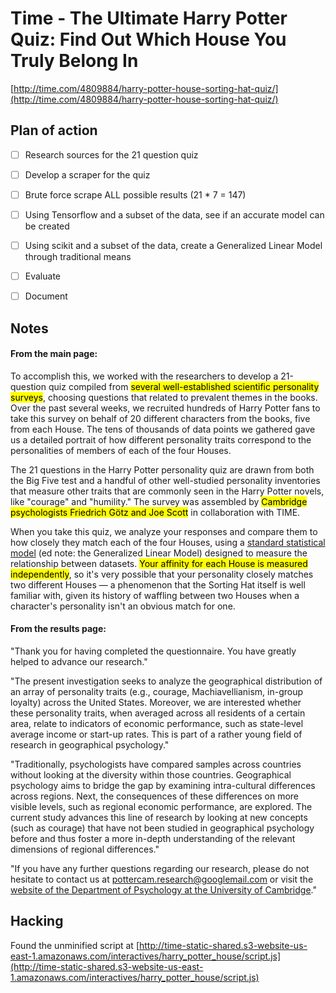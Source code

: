 # Time - The Ultimate Harry Potter Quiz: Find Out Which House You Truly Belong In

[http://time.com/4809884/harry-potter-house-sorting-hat-quiz/](http://time.com/4809884/harry-potter-house-sorting-hat-quiz/)

## Plan of action

- [ ] Research sources for the 21 question quiz
- [ ] Develop a scraper for the quiz
- [ ] Brute force scrape ALL possible results (21 * 7 = 147)
- [ ] Using Tensorflow and a subset of the data, see if an accurate model can be created
- [ ] Using scikit and a subset of the data, create a Generalized Linear Model through traditional means
- [ ] Evaluate
- [ ] Document


## Notes

#### From the main page:

To accomplish this, we worked with the researchers to develop a 21-question quiz compiled from <mark>several well-established scientific personality surveys</mark>, choosing questions that related to prevalent themes in the books. Over the past several weeks, we recruited hundreds of Harry Potter fans to take this survey on behalf of 20 different characters from the books, five from each House. The tens of thousands of data points we gathered gave us a detailed portrait of how different personality traits correspond to the personalities of members of each of the four Houses.


The 21 questions in the Harry Potter personality quiz are drawn from both the Big Five test and a handful of other well-studied personality inventories that measure other traits that are commonly seen in the Harry Potter novels, like "courage" and "humility." The survey was assembled by <mark>Cambridge psychologists Friedrich Götz and Joe Scott</mark> in collaboration with TIME.


When you take this quiz, we analyze your responses and compare them to how closely they match each of the four Houses, using a [standard statistical model](https://en.wikipedia.org/wiki/Generalized_linear_model) (ed note: the Generalized Linear Model) designed to measure the relationship between datasets. <mark>Your affinity for each House is measured independently</mark>, so it's very possible that your personality closely matches two different Houses — a phenomenon that the Sorting Hat itself is well familiar with, given its history of waffling between two Houses when a character's personality isn't an obvious match for one. 


#### From the results page:

"Thank you for having completed the questionnaire. You have greatly helped to advance our research."

"The present investigation seeks to analyze the geographical distribution of an array of personality traits (e.g., courage, Machiavellianism, in-group loyalty) across the United States. Moreover, we are interested whether these personality traits, when averaged across all residents of a certain area, relate to indicators of economic performance, such as state-level average income or start-up rates. This is part of a rather young field of research in geographical psychology."

"Traditionally, psychologists have compared samples across countries without looking at the diversity within those countries. Geographical psychology aims to bridge the gap by examining intra-cultural differences across regions. Next, the consequences of these differences on more visible levels, such as regional economic performance, are explored. The current study advances this line of research by looking at new concepts (such as courage) that have not been studied in geographical psychology before and thus foster a more in-depth understanding of the relevant dimensions of regional differences."

"If you have any further questions regarding our research, please do not hesitate to contact us at <a href="mailto:pottercam.research@googlemail.com">pottercam.research@googlemail.com</a> or visit the <a href="http://www.psychol.cam.ac.uk">website of the Department of Psychology at the University of Cambridge</a>."


## Hacking

Found the unminified script at [http://time-static-shared.s3-website-us-east-1.amazonaws.com/interactives/harry_potter_house/script.js](http://time-static-shared.s3-website-us-east-1.amazonaws.com/interactives/harry_potter_house/script.js)

